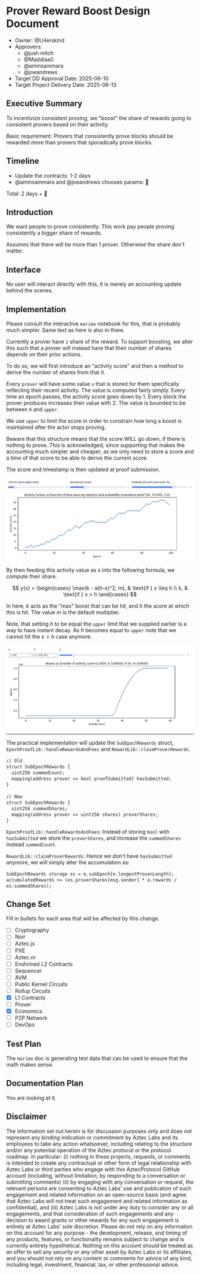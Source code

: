 # Prover Reward Boost Design Document

- Owner: @LHerskind
- Approvers:
  - @just-mitch
  - @Maddiaa0
  - @aminsammara
  - @joeandrews
- Target DD Approval Date: 2025-06-10
- Target Project Delivery Date: 2025-06-13

## Executive Summary

To incentivize consistent proving, we "boost" the share of rewards going to consistent provers based on their activity.

Basic requirement: Provers that consistently prove blocks should be rewarded more than provers that sporadically prove blocks.

## Timeline

- Update the contracts: 1-2 days
- @aminsammara and @joeandrews chooses params: 🤷

Total: 2 days + 🤷

## Introduction

We want people to prove consistently.
This work pay people proving consistently a bigger share of rewards.

Assumes that there will be more than 1 prover.
Otherwise the share don't matter.

## Interface

No user will interact directly with this, it is merely an accounting update behind the scenes.

## Implementation

Please consult the interactive `marimo` notebook for this, that is probably much simpler. Same text as here is also in there.

Currently a prover have `1` share of the reward.
To support boosting, we alter this such that a prover will instead have that their number of shares depends on their prior actions.

To do so, we will first introduce an "activity score" and then a method to derive the number of shares from that it.

Every `prover` will have some value `x` that is stored for them specifically reflecting their recent activity.
The value is computed fairly simply.
Every time an epoch passes, the activity score goes down by 1.
Every block the prover produces increases their value with 2.
The value is bounded to be between `0` and `upper`.

We use `upper` to limit the score in order to constrain how long a boost is maintained after the actor stops proving.

Beware that this structure means that the score WILL go down, if there is nothing to prove.
This is acknowledged, since supporting that makes the accounting much simpler and cheaper, as we only need to store a score and a time of that score to be able to derive the current score.

The score and timestamp is then updated at proof submission.

![](./images/activity_score.png)

By then feeding this activity value as $x$ into the following formula, we compute their share.

$$
y(x) = \begin{cases}
	\max(k - a(h-x)^2, m), & \text{if } x \leq h \\
	k, & \text{if } x > h
\end{cases}
$$

In here, $k$ acts as the "max" boost that can be hit, and $h$ the score at which this is hit. The value $m$ is the default multiplier.

Note, that setting $h$ to be equal the `upper` limit that we supplied earlier is a way to have instant decay. As $h$ becomes equal to `upper` note that we cannot hit the $x > h$ case anymore.

![](./images/shares.png)

---

The practical implementation will update the `SubEpochRewards` struct, `EpochProofLib::handleRewardsAndFees` and `RewardLib::claimProverRewards`.

```solidity
// Old
struct SubEpochRewards {
  uint256 summedCount;
  mapping(address prover => bool proofSubmitted) hasSubmitted;
}

// New
struct SubEpochRewards {
  uint256 summedShares;
  mapping(address prover => uint256 shares) proverShares;
}
```

`EpochProofLib::handleRewardsAndFees`:
Instead of storing `bool` with `hasSubmitted` we store the `proverShares`, and increase the `summedShares` instead `summedCount`.

`RewardLib::claimProverRewards`:
Hence we don't have `hasSubmitted` anymore, we will simply alter the accumulation as:

```solidity
SubEpochRewards storage es = e.subEpoch[e.longestProvenLength];
accumulatedRewards += (es.proverShares[msg.sender] * e.rewards / es.summedShares);
```

## Change Set

Fill in bullets for each area that will be affected by this change.

- [ ] Cryptography
- [ ] Noir
- [ ] Aztec.js
- [ ] PXE
- [ ] Aztec.nr
- [ ] Enshrined L2 Contracts
- [ ] Sequencer
- [ ] AVM
- [ ] Public Kernel Circuits
- [ ] Rollup Circuits
- [x] L1 Contracts
- [ ] Prover
- [x] Economics
- [ ] P2P Network
- [ ] DevOps

## Test Plan

The `marimo` doc is generating test data that can be used to ensure that the math makes sense.

## Documentation Plan

You are looking at it.

## Disclaimer

The information set out herein is for discussion purposes only and does not represent any binding indication or commitment by Aztec Labs and its employees to take any action whatsoever, including relating to the structure and/or any potential operation of the Aztec protocol or the protocol roadmap. In particular: (i) nothing in these projects, requests, or comments is intended to create any contractual or other form of legal relationship with Aztec Labs or third parties who engage with this AztecProtocol GitHub account (including, without limitation, by responding to a conversation or submitting comments) (ii) by engaging with any conversation or request, the relevant persons are consenting to Aztec Labs’ use and publication of such engagement and related information on an open-source basis (and agree that Aztec Labs will not treat such engagement and related information as confidential), and (iii) Aztec Labs is not under any duty to consider any or all engagements, and that consideration of such engagements and any decision to award grants or other rewards for any such engagement is entirely at Aztec Labs’ sole discretion. Please do not rely on any information on this account for any purpose - the development, release, and timing of any products, features, or functionality remains subject to change and is currently entirely hypothetical. Nothing on this account should be treated as an offer to sell any security or any other asset by Aztec Labs or its affiliates, and you should not rely on any content or comments for advice of any kind, including legal, investment, financial, tax, or other professional advice.
